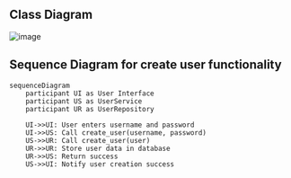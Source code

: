 ## Class Diagram

![image](https://github.com/user-attachments/assets/c2c61340-11ef-4dcf-8f06-aa60357f1073)

## Sequence Diagram for create user functionality
```mermaid
sequenceDiagram
    participant UI as User Interface
    participant US as UserService
    participant UR as UserRepository

    UI->>UI: User enters username and password
    UI->>US: Call create_user(username, password)
    US->>UR: Call create_user(user)
    UR->>UR: Store user data in database
    UR->>US: Return success
    US->>UI: Notify user creation success
```


